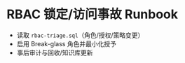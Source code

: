 # RBAC 锁定/访问事故 Runbook

- 读取 `rbac-triage.sql`（角色/授权/策略变更）
- 启用 Break-glass 角色并最小化授予
- 事后审计与回收/知识库更新
